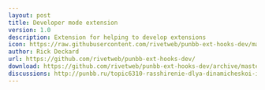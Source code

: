 ```yaml
---
layout: post
title: Developer mode extension
version: 1.0
description: Extension for helping to develop extensions
icon: https://raw.githubusercontent.com/rivetweb/punbb-ext-hooks-dev/master/icon.png
author: Rick Deckard
url: https://github.com/rivetweb/punbb-ext-hooks-dev/
download: https://github.com/rivetweb/punbb-ext-hooks-dev/archive/master.zip
discussions: http://punbb.ru/topic6310-rasshirenie-dlya-dinamicheskoi-initsializatsii-khukov.html
---
```

